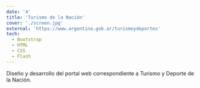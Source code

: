 ```yaml
---
date: '4'
title: 'Turismo de la Nación'
cover: './screen.jpg'
external: 'https://www.argentina.gob.ar/turismoydeportes'
tech:
  - Bootstrap
  - HTML
  - CSS
  - Flash
---
```


Diseño y desarrollo del portal web correspondiente a Turismo y Deporte de la Nación.
